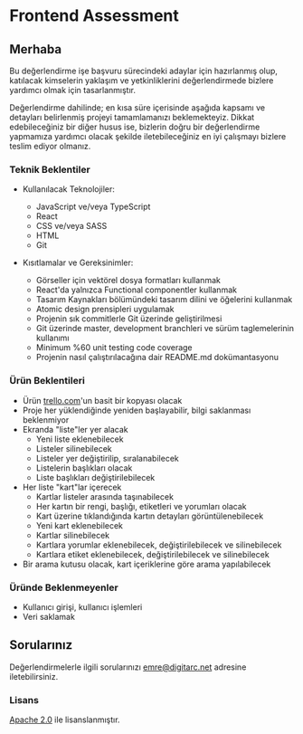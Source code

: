 # Frontend Assessment

## Merhaba

Bu değerlendirme işe başvuru sürecindeki adaylar için hazırlanmış olup, katılacak kimselerin yaklaşım ve yetkinliklerini değerlendirmede bizlere yardımcı olmak için tasarlanmıştır.

Değerlendirme dahilinde; en kısa süre içerisinde aşağıda kapsamı ve detayları belirlenmiş projeyi tamamlamanızı beklemekteyiz. Dikkat edebileceğiniz bir diğer husus ise, bizlerin doğru bir değerlendirme yapmamıza yardımcı olacak şekilde iletebileceğiniz en iyi çalışmayı bizlere teslim ediyor olmanız.


### Teknik Beklentiler

- Kullanılacak Teknolojiler:
  - JavaScript ve/veya TypeScript
  - React
  - CSS ve/veya SASS
  - HTML
  - Git

- Kısıtlamalar ve Gereksinimler:
  - Görseller için vektörel dosya formatları kullanmak
  - React'da yalnızca Functional componentler kullanmak
  - Tasarım Kaynakları bölümündeki tasarım dilini ve öğelerini kullanmak
  - Atomic design prensipleri uygulamak
  - Projenin sık commitlerle Git üzerinde geliştirilmesi
  - Git üzerinde master, development branchleri ve sürüm taglemelerinin kullanımı
  - Minimum %60 unit testing code coverage
  - Projenin nasıl çalıştırılacağına dair README.md dokümantasyonu


### Ürün Beklentileri

- Ürün [trello.com](https://trello.com/)'un basit bir kopyası olacak
- Proje her yüklendiğinde yeniden başlayabilir, bilgi saklanması beklenmiyor
- Ekranda "liste"ler yer alacak
    - Yeni liste eklenebilecek
    - Listeler silinebilecek
    - Listeler yer değiştirilip, sıralanabilecek
    - Listelerin başlıkları olacak
    - Liste başlıkları değiştirilebilecek
- Her liste "kart"lar içerecek
    - Kartlar listeler arasında taşınabilecek
    - Her kartın bir rengi, başlığı, etiketleri ve yorumları olacak
    - Kart üzerine tıklandığında kartın detayları görüntülenebilecek
    - Yeni kart eklenebilecek
    - Kartlar silinebilecek
    - Kartlara yorumlar eklenebilecek, değiştirilebilecek ve silinebilecek
    - Kartlara etiket eklenebilecek, değiştirilebilecek ve silinebilecek
- Bir arama kutusu olacak, kart içeriklerine göre arama yapılabilecek


### Üründe Beklenmeyenler

- Kullanıcı girişi, kullanıcı işlemleri
- Veri saklamak


## Sorularınız

Değerlendirmelerle ilgili sorularınızı [emre@digitarc.net](mailto:emre@digitarc.net) adresine iletebilirsiniz.


### Lisans

[Apache 2.0](LICENSE) ile lisanslanmıştır.
